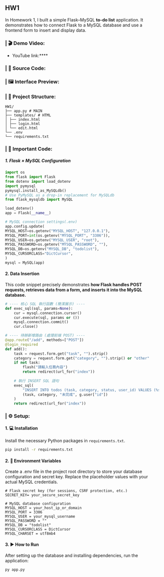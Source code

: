 ## HW1

In Homework 1, I built a simple Flask–MySQL **to-do list** application.
It demonstrates how to connect Flask to a MySQL database and use a frontend form to insert and display data.

### | 🎬 Demo Video:
- YouTube link:****

### | 🔗 Source Code:

### | 🖼️ Interface Preview:


### | 📁 Project Structure:
```
HW1/
├── app.py # MAIN
├── templates/ # HTML
│ ├── index.html 
│ ├── login.html 
│ └── edit.html 
└── .env
└── requirements.txt
```
### | 🔗 Important Code:
##### 1. Flask × MySQL Configuration
```py
import os
from flask import Flask
from dotenv import load_dotenv
import pymysql
pymysql.install_as_MySQLdb() 
# Use PyMySQL as a drop-in replacement for MySQLdb
from flask_mysqldb import MySQL

load_dotenv()
app = Flask(__name__)

# MySQL connection settings(.env)
app.config.update(
MYSQL_HOST=os.getenv("MYSQL_HOST", "127.0.0.1"),
MYSQL_PORT=int(os.getenv("MYSQL_PORT", "3306")),
MYSQL_USER=os.getenv("MYSQL_USER", "root"),
MYSQL_PASSWORD=os.getenv("MYSQL_PASSWORD", ""),
MYSQL_DB=os.getenv("MYSQL_DB", "todolist"),
MYSQL_CURSORCLASS="DictCursor",
)
mysql = MySQL(app)
```
#### 2. Data Insertion 
This code snippet precisely demonstrates **how Flask handles POST requests, retrieves data from a form, and inserts it into the MySQL database.**
```py
# ---- 核心 SQL 執行函數 (簡潔展示) ----
def exec_sql(sql, params=None):
    cur = mysql.connection.cursor()
    cur.execute(sql, params or ())
    mysql.connection.commit()
    cur.close()

# ---- 待辦新增路由 (處理前端 POST) ----
@app.route("/add", methods=["POST"])
@login_required
def add():
    task = request.form.get("task", "").strip()
    category = request.form.get("category", "").strip() or "other"
    if not task:
        flash("請輸入任務內容")
        return redirect(url_for("index"))
    
    # 執行 INSERT SQL 語句
    exec_sql(
        "INSERT INTO todos (task, category, status, user_id) VALUES (%s, %s, %s, %s)",
        (task, category, "未完成", g.user["id"])
    )
    return redirect(url_for("index"))
```


### | ⚙️ Setup:
#### 1. 💻 Installation 
Install the necessary Python packages in `requirements.txt`.
```bash
pip install -r requirements.txt
```
#### 2. 🔑 Environment Variables
Create a .env file in the project root directory to store your database configuration and secret key. Replace the placeholder values with your actual MySQL credentials.
```env
# Flask secret key (for sessions, CSRF protection, etc.)
SECRET_KEY= your_secure_secret_key  

# MySQL database configuration
MYSQL_HOST = your_host_ip_or_domain
MYSQL_PORT = 3306
MYSQL_USER = your_mysql_username
MYSQL_PASSWORD = ""          
MYSQL_DB = "todolist"         
MYSQL_CURSORCLASS = DictCursor
MYSQL_CHARSET = utf8mb4
```
#### 3. ▶ How to Run
After setting up the database and installing dependencies, run the application:
```python
py app.py
```




